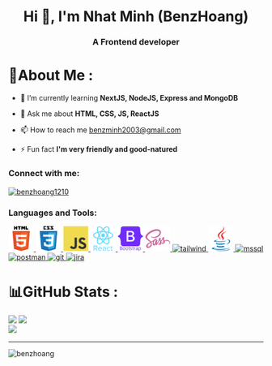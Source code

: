 <h1 align="center">Hi 👋, I'm Nhat Minh (BenzHoang)</h1>
<h3 align="center">A Frontend developer</h3>

# 💫About Me :
- 🌱 I’m currently learning **NextJS, NodeJS, Express and MongoDB**

- 💬 Ask me about **HTML, CSS, JS, ReactJS**

- 📫 How to reach me benzminh2003@gmail.com

- ⚡ Fun fact **I'm very friendly and good-natured**

<h3 align="left">Connect with me:</h3>
<p align="left">
<a href="https://www.facebook.com/benzhoang1210" target="blank"><img align="center" src="https://raw.githubusercontent.com/rahuldkjain/github-profile-readme-generator/master/src/images/icons/Social/facebook.svg" alt="benzhoang1210" height="30" width="40" /></a>
</p>

<h3 align="left">Languages and Tools:</h3>
<p align="left"> 
  
  <a href="https://www.w3schools.com/html" target="_blank" rel="noreferrer">
    <img src="https://raw.githubusercontent.com/devicons/devicon/master/icons/html5/html5-original-wordmark.svg" alt="html5" width="50" height="50"/> 
  </a>
<a href="https://www.w3schools.com/css" target="_blank" rel="noreferrer">
  <img src="https://raw.githubusercontent.com/devicons/devicon/master/icons/css3/css3-original-wordmark.svg" alt="css3" width="50" height="50"/> 
</a>
<a href="https://www.w3schools.com/js" target="_blank" rel="noreferrer">
  <img src="https://raw.githubusercontent.com/devicons/devicon/master/icons/javascript/javascript-original.svg" alt="javascript" width="50" height="50"/>
</a>
<a href="https://react.dev" target="_blank" rel="noreferrer">
  <img src="https://raw.githubusercontent.com/devicons/devicon/master/icons/react/react-original-wordmark.svg" alt="react" width="50" height="50"/> 
</a>
<a href="https://getbootstrap.com" target="_blank" rel="noreferrer">
  <img src="https://raw.githubusercontent.com/devicons/devicon/master/icons/bootstrap/bootstrap-plain-wordmark.svg" alt="bootstrap" width="50" height="50"/> 
</a>
<a href="https://sass-lang.com" target="_blank" rel="noreferrer">
  <img src="https://raw.githubusercontent.com/devicons/devicon/master/icons/sass/sass-original.svg" alt="sass" width="50" height="50"/> 
</a>
<a href="https://tailwindcss.com" target="_blank" rel="noreferrer">
  <img src="https://www.vectorlogo.zone/logos/tailwindcss/tailwindcss-icon.svg" alt="tailwind" width="50" height="50"/> 
</a>
<a href="https://www.java.com" target="_blank" rel="noreferrer">
  <img src="https://raw.githubusercontent.com/devicons/devicon/master/icons/java/java-original.svg" alt="java" width="50" height="50"/> 
</a>
<a href="https://www.microsoft.com/en-us/sql-server" target="_blank" rel="noreferrer">
  <img src="https://www.svgrepo.com/show/303229/microsoft-sql-server-logo.svg" alt="mssql" width="50" height="50"/>  
</a>
<a href="https://www.postman.com" target="_blank" rel="noreferrer">
  <img src="https://www.vectorlogo.zone/logos/getpostman/getpostman-icon.svg" alt="postman" width="50" height="50"/> 
</a>
<a href="https://git-scm.com" target="_blank" rel="noreferrer">
  <img src="https://www.vectorlogo.zone/logos/git-scm/git-scm-icon.svg" alt="git" width="50" height="50"/>
</a>
<a href="https://www.atlassian.com/software/jira" target="_blank" rel="noreferrer">
  <img src="https://help.claris.com/en/connect-reference/content/images/jira.png" alt="jira" width="50" height="50"/>
</a>

</p>
  
# 📊GitHub Stats :
![](https://github-readme-stats.vercel.app/api?username=benzhoang&theme=default&hide_border=false&include_all_commits=false&count_private=false)
![](https://github-readme-streak-stats.herokuapp.com/?user=benzhoang&theme=default&hide_border=false) <br/>
![](https://github-readme-stats.vercel.app/api/top-langs/?username=benzhoang&theme=default&hide_border=false&include_all_commits=false&count_private=false&layout=compact)

---
<img src="https://visitcount.itsvg.in/api?id=benzhoang&icon=0&color=0" alt="benzhoang" />
